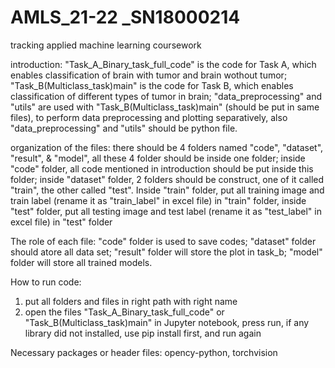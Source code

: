 # AMLS_21-22 _SN18000214
tracking applied machine learning coursework

introduction:
"Task_A_Binary_task_full_code" is the code for Task A, which enables classification of brain with tumor and brain wothout tumor;
"Task_B(Multiclass_task)main" is the code for Task B, which enables classification of different types of tumor in brain;
"data_preprocessing" and "utils" are used with "Task_B(Multiclass_task)main" (should be put in same files), to perform data preprocessing and plotting separatively, also "data_preprocessing" and "utils" should be python file.

organization of the files:
there should be 4 folders named "code", "dataset", "result", & "model", all these 4 folder should be inside one folder;
inside "code" folder, all code mentioned in introduction should be put inside this folder;
inside "dataset" folder, 2 folders should be construct, one of it called "train", the other called "test". Inside "train" folder, put all training image and train label (rename it as "train_label" in excel file) in "train" folder, inside "test" folder, put all testing image and test label (rename it as "test_label" in excel file) in "test" folder

The role of each file:
"code" folder is used to save codes;
"dataset" folder should atore all data set;
"result" folder will store the plot in task_b;
"model" folder will store all trained models.

How to run code:
1. put all folders and files in right path with right name
2. open the files "Task_A_Binary_task_full_code" or "Task_B(Multiclass_task)main" in Jupyter notebook, press run, if any library did not installed, use pip install first, and run again

Necessary packages or header files:
opency-python, torchvision

